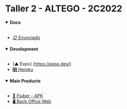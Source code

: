 # Taller 2 - ALTEGO - 2C2022

<details open>
  <summary>
    <b> Docs</b>
  </summary><br>

- [📋 Enunciado](https://taller-de-programacion-2.github.io/works/statement/2022/2/enunciado/)

</details>

<details open>
  <summary>
    <b> Development</b>
  </summary><br>

- [▲ Expo] (https://expo.dev/)
- [🎛️ Heroku](https://dashboard.heroku.com/apps)

</details>
 
<details open>
  <summary>
    <b> Main Products</b>
  </summary><br>

- [📲 Fiuber - APK](https://github.com/taller2altego/mobileApp/releases)
- [🖥️ Back Office Web](https://altego-fiuber-backoffice.herokuapp.com)

</details>
